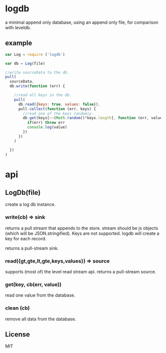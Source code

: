 # logdb

a minimal append only database, using an append only file, for comparison with leveldb.

## example

``` js
var Log = require ('logdb')

var db = Log(file)

//write sourceData to the db.
pull(
  sourceData,
  db.write(function (err) {

    //read all keys in the db.
    pull(
      db.read({keys: true, values: false}),
      pull.collect(function (err, keys) {
        //read one of the keys randomly.
        db.get(keys[~~(Math.random()*keys.length], function (err, value) {
          if(err) throw err
          console.log(value)
        })
      })
    )

  })
)

```

# api

## LogDb(file)

create a log db instance.

### write(cb) => sink

returns a pull stream that appends to the store.
stream should be js objects (which will be JSON.stringified).
Keys are not supported. logdb will create a key for each record.

returns a pull-stream sink.

### read({gt,gte,lt,gte,keys,values}) => source

supports (most of) the level read stream api.
returns a pull-stream source.

### get(key, cb(err, value))

read one value from the database.


### clean (cb)

remove all data from the database.

## License

MIT

